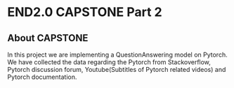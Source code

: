# END2.0 CAPSTONE Part 2

## About CAPSTONE

In this project we are implementing a QuestionAnswering model on Pytorch. We have collected the data regarding the Pytorch from Stackoverflow, Pytorch discussion forum, Youtube(Subtitles of Pytorch related videos) and Pytorch documentation.


